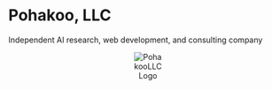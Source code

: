 # Pohakoo, LLC

Independent AI research, web development, and consulting company
<p align="center">
    <img src="https://github.com/user-attachments/assets/e20d7ee2-3ed9-44cc-adac-86d63cd7bac3" alt="PohakooLLCLogo" style="max-width:50"> 
</p>
